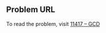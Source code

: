 ## Problem URL

To read the problem, visit [11417 – GCD](https://uva.onlinejudge.org/external/114/11417.pdf)

